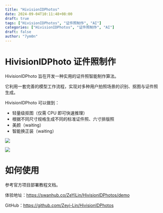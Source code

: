 ```yaml
---
title: "HivisionIDPhotos"
date: 2024-09-04T10:11:48+08:00
draft: true
tags: ["HivisionIDPhotos", "证件照制作", "AI"]
categories: ["HivisionIDPhotos", "证件照制作", "AI"]
draft: false
author: "7ym0n"
---
```


# HivisionIDPhoto 证件照制作

HivisionIDPhoto 旨在开发一种实用的证件照智能制作算法。

它利用一套完善的模型工作流程，实现对多种用户拍照场景的识别、抠图与证件照生成。

HivisionIDPhoto 可以做到：

- 轻量级抠图（仅需 CPU 即可快速推理）
- 根据不同尺寸规格生成不同的标准证件照、六寸排版照
- 美颜（waiting）
- 智能换正装（waiting）

![](/tools/demoImage.png)

![](/tools/gradio-image.jpeg)

# 如何使用

参考官方项目部署教程文档。

体验地址：https://swanhub.co/ZeYiLin/HivisionIDPhotos/demo

GitHub：https://github.com/Zeyi-Lin/HivisionIDPhotos
